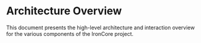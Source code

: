 # Architecture Overview

This document presents the high-level architecture and interaction overview for the various components of the IronCore project.
